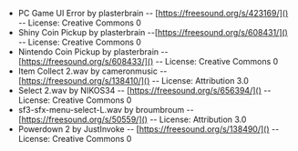 * PC Game UI Error by plasterbrain -- [https://freesound.org/s/423169/]() -- License: Creative Commons 0
* Shiny Coin Pickup by plasterbrain --[https://freesound.org/s/608431/]() -- License: Creative Commons 0
* Nintendo Coin Pickup by plasterbrain --[https://freesound.org/s/608433/]() -- License: Creative Commons 0
* Item Collect 2.wav by cameronmusic -- [https://freesound.org/s/138410/]() -- License: Attribution 3.0
* Select 2.wav by NIKOS34 -- [https://freesound.org/s/656394/]() -- License: Creative Commons 0
* sf3-sfx-menu-select-L.wav by broumbroum -- [https://freesound.org/s/50559/]() -- License: Attribution 3.0
* Powerdown 2 by JustInvoke -- [https://freesound.org/s/138490/]() -- License: Creative Commons 0